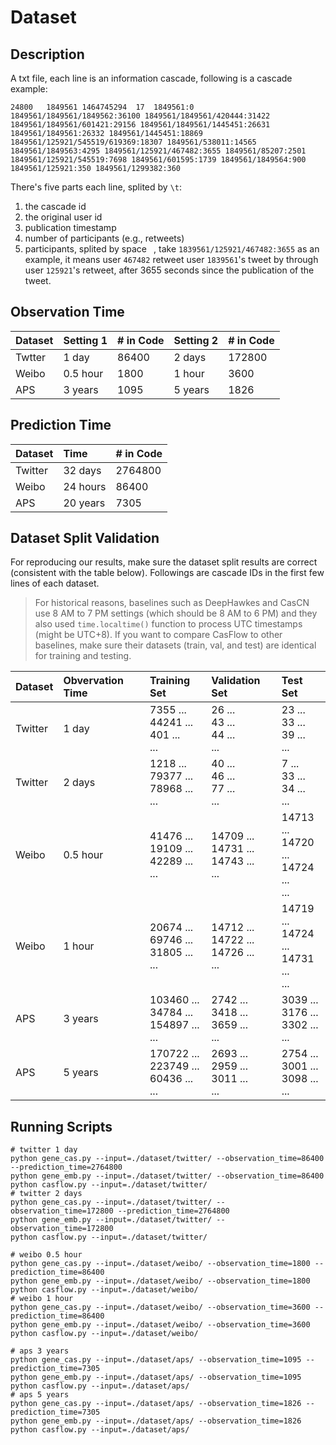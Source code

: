 # Dataset 

## Description

A txt file, each line is an information cascade, following is a cascade example:

    24800	1849561	1464745294	17	1849561:0 1849561/1849561/1849562:36100 1849561/1849561/420444:31422 1849561/1849561/601421:29156 1849561/1849561/1445451:26631 1849561/1849561:26332 1849561/1445451:18869 1849561/125921/545519/619369:18307 1849561/538011:14565 1849561/1849563:4295 1849561/125921/467482:3655 1849561/85207:2501 1849561/125921/545519:7698 1849561/601595:1739 1849561/1849564:900 1849561/125921:350 1849561/1299382:360

There's five parts each line, splited by `\t`: 
1. the cascade id
2. the original user id
3. publication timestamp
4. number of participants (e.g., retweets)
5. participants, splited by space ` `, take `1839561/125921/467482:3655` as an example, it means user `467482` retweet user `1839561`'s tweet by through user `125921`'s retweet, after 3655 seconds since the publication of the tweet. 

## Observation Time

| Dataset | Setting 1 | # in Code | Setting 2 | # in Code |
|:--------|:----------|:----------|:----------|:----------|
| Twtter  | 1 day     | 86400     | 2 days    | 172800    |
| Weibo   | 0.5 hour  | 1800      | 1 hour    | 3600      |
| APS     | 3 years   | 1095      | 5 years   | 1826      |

## Prediction Time

| Dataset | Time     | # in Code |
|:--------|:---------|:----------|
| Twitter | 32 days  | 2764800   |
| Weibo   | 24 hours | 86400     |
| APS     | 20 years | 7305      |

## Dataset Split Validation

For reproducing our results, make sure the dataset split results are correct (consistent with the table below). Followings are cascade IDs in the first few lines of each dataset. 

> For historical reasons, baselines such as DeepHawkes and CasCN use 8 AM to 7 PM settings (which should be 8 AM to 6 PM) and they also used `time.localtime()` function to process UTC timestamps (might be UTC+8). If you want to compare CasFlow to other baselines, make sure their datasets (train, val, and test) are identical for training and testing. 

| Dataset | Obvervation Time | Training Set                                 | Validation Set                             | Test Set                                   |
|:--------|:-----------------|:---------------------------------------------|:-------------------------------------------|:-------------------------------------------|
| Twitter | 1 day            | 7355 ...<br>44241 ...<br>401 ...<br>...      | 26 ...<br>43 ...<br>44 ...<br>...          | 23 ...<br>33 ...<br>39 ...<br>...          |
| Twitter | 2 days           | 1218 ...<br>79377 ...<br>78968 ...<br>...    | 40 ...<br>46 ...<br>77 ...<br>...          | 7 ...<br>33 ...<br>34 ...<br>...           |
| Weibo   | 0.5 hour         | 41476 ...<br>19109 ...<br>42289 ...<br>...   | 14709 ...<br>14731 ...<br>14743 ...<br>... | 14713 ...<br>14720 ...<br>14724 ...<br>... |
| Weibo   | 1 hour           | 20674 ...<br>69746 ...<br>31805 ...<br>...   | 14712 ...<br>14722 ...<br>14726 ...<br>... | 14719 ...<br>14724 ...<br>14731 ...<br>... |
| APS     | 3 years          | 103460 ...<br>34784 ...<br>154897 ...<br>... | 2742 ...<br>3418 ...<br>3659 ...<br>...    | 3039 ...<br>3176 ...<br>3302 ...<br>...    |
| APS     | 5 years          | 170722 ...<br>223749 ...<br>60436 ...<br>... | 2693 ...<br>2959 ...<br>3011 ...<br>...    | 2754 ...<br>3001 ...<br>3098 ...<br>...    |

## Running Scripts

```shell
# twitter 1 day
python gene_cas.py --input=./dataset/twitter/ --observation_time=86400 --prediction_time=2764800
python gene_emb.py --input=./dataset/twitter/ --observation_time=86400
python casflow.py --input=./dataset/twitter/
# twitter 2 days 
python gene_cas.py --input=./dataset/twitter/ --observation_time=172800 --prediction_time=2764800
python gene_emb.py --input=./dataset/twitter/ --observation_time=172800
python casflow.py --input=./dataset/twitter/

# weibo 0.5 hour
python gene_cas.py --input=./dataset/weibo/ --observation_time=1800 --prediction_time=86400
python gene_emb.py --input=./dataset/weibo/ --observation_time=1800
python casflow.py --input=./dataset/weibo/
# weibo 1 hour
python gene_cas.py --input=./dataset/weibo/ --observation_time=3600 --prediction_time=86400
python gene_emb.py --input=./dataset/weibo/ --observation_time=3600
python casflow.py --input=./dataset/weibo/

# aps 3 years
python gene_cas.py --input=./dataset/aps/ --observation_time=1095 --prediction_time=7305
python gene_emb.py --input=./dataset/aps/ --observation_time=1095
python casflow.py --input=./dataset/aps/
# aps 5 years
python gene_cas.py --input=./dataset/aps/ --observation_time=1826 --prediction_time=7305
python gene_emb.py --input=./dataset/aps/ --observation_time=1826
python casflow.py --input=./dataset/aps/
```